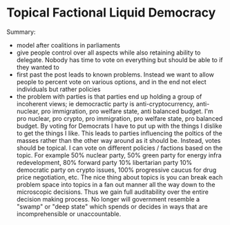 # Topical Factional Liquid Democracy

Summary:
- model after coalitions in parliaments
- give people control over all aspects while also retaining ability to delegate. Nobody has time to vote on everything but should be able to if they wanted to
- first past the post leads to known problems. Instead we want to allow people to percent vote on various options, and in the end not elect individuals but rather policies
- the problem with parties is that parties end up holding a group of incoherent views; ie democractic party is anti-cryptocurrency, anti-nuclear, pro immigration, pro welfare state, anti balanced budget. I'm pro nuclear, pro crypto, pro immigration, pro welfare state, pro balanced budget. By voting for Democrats I have to put up with the things I dislike to get the things I like. This leads to parties influencing the poltics of the masses rather than the other way around as it should be. Instead, votes should be topical. I can vote on different policies / factions based on the topic. For example 50% nuclear party, 50% green party for energy infra redevelopment, 80% forward party 10% libertarian party 10% democratic party on crypto issues, 100% progressive caucus for drug price negotiation, etc. The nice thing about topics is you can break each problem space into topics in a fan out manner all the way down to the microscopic decisions. Thus we gain full auditability over the entire decision making process. No longer will government resemble a "swamp" or "deep state" which spends or decides in ways that are incomprehensible or unaccountable.
